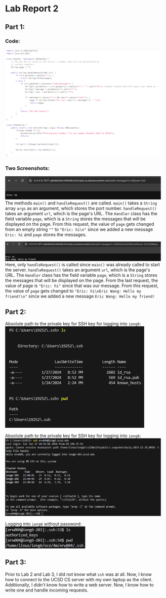 # **Lab Report 2**

## Part 1:

### Code:
![Image](ChatServer.png)

### Two Screenshots:
![Image](first_ss.png)
The methods `main()` and `handleRequest()` are called. `main()` takes a `String` array `args` as an argument, which stores the port number. `handleRequest()` takes an argument `url`, which is the page's URL. The `Handler` class has the field variable `page`, which is a `String` stores the messages that will be displayed on the page. From this request, the value of `page` gets changed from an empty string `""` to `"Eric: hi\n"` since we added a new message `Eric: hi` and `page` stores the messages.

![Image](second_ss.png)
Here, only `handleRequest()` is called since `main()` was already called to start the server. `handleRequest()` takes an argument `url`, which is the page's URL. The `Handler` class has the field variable `page`, which is a `String` stores the messages that will be displayed on the page. From the last request, the value of page is `"Eric: hi"` since that was our message. From this request, the value of `page` gets changed to `"Eric: hi\nEric Wang: Hello my friend!\n"` since we added a new message `Eric Wang: Hello my friend!`



## Part 2:
Absolute path to the private key for SSH key for logging into `ieng6`:\
![Image](2a.png)

Absolute path to the private key for SSH key for logging into `ieng6`:\
![Image](2b.png)

Logging into `ieng6` without password:\
![Image](2c.png)



## Part 3:
Prior to Lab 2 and Lab 3, I did not know what `ssh` was at all. Now, I know how to connect to the UCSD CS server with my own laptop as the client. Additionally, I didn't know how to write a web server. Now, I know how to write one and handle incoming requests.
